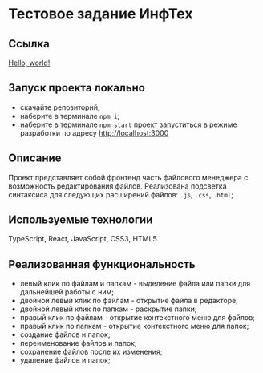 # Тестовое задание ИнфТех

## Ссылка
<a href="[http://example.com/](https://asadrtdinov.github.io/infteh-test-react/)" target="_blank">[Hello, world!](https://asadrtdinov.github.io/infteh-test-react/)</a>

## Запуск проекта локально

- скачайте репозиторий;
- наберите в терминале `npm i`;
- наберите в терминале `npm start`
  проект запуститься в режиме разработки по адресу [http://localhost:3000](http://localhost:3000)

## Описание

Проект представляет собой фронтенд часть файлового менеджера с возможность редактирования файлов.
Реализована подсветка синтаксиса для следующих расширений файлов: `.js`, `.css`, `.html`;

## Используемые технологии

TypeScript, React, JavaScript, CSS3, HTML5.

## Реализованная функциональность

- левый клик по файлам и папкам - выделение файла или папки для дальнейшей работы с ним;
- двойной левый клик по файлам - открытие файла в редакторе;
- двойной левый клик по папкам - раскрытие папки;
- правый клик по файлам - открытие контекстного меню для файлов;
- правый клик по папкам - открытие контекстного меню для папок;
- создание файлов и папок;
- переименование файлов и папок;
- сохранение файлов после их изменения;
- удаление файлов и папок;
